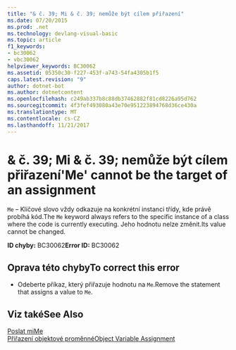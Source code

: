 ```yaml
---
title: "& č. 39; Mi & č. 39; nemůže být cílem přiřazení"
ms.date: 07/20/2015
ms.prod: .net
ms.technology: devlang-visual-basic
ms.topic: article
f1_keywords:
- bc30062
- vbc30062
helpviewer_keywords: BC30062
ms.assetid: 05350c30-f227-453f-a743-54fa4305b1f5
caps.latest.revision: "9"
author: dotnet-bot
ms.author: dotnetcontent
ms.openlocfilehash: c249ab337b8c88db37462882f81cd8226a95d762
ms.sourcegitcommit: 4f3fef493080a43e70e951223894768d36ce430a
ms.translationtype: MT
ms.contentlocale: cs-CZ
ms.lasthandoff: 11/21/2017
---
```

# <a name="39me39-cannot-be-the-target-of-an-assignment"></a><span data-ttu-id="0c0fe-102">& č. 39; Mi & č. 39; nemůže být cílem přiřazení</span><span class="sxs-lookup"><span data-stu-id="0c0fe-102">&#39;Me&#39; cannot be the target of an assignment</span></span>
<span data-ttu-id="0c0fe-103">`Me` – Klíčové slovo vždy odkazuje na konkrétní instanci třídy, kde právě probíhá kód.</span><span class="sxs-lookup"><span data-stu-id="0c0fe-103">The `Me` keyword always refers to the specific instance of a class where the code is currently executing.</span></span> <span data-ttu-id="0c0fe-104">Jeho hodnotu nelze změnit.</span><span class="sxs-lookup"><span data-stu-id="0c0fe-104">Its value cannot be changed.</span></span>  
  
 <span data-ttu-id="0c0fe-105">**ID chyby:** BC30062</span><span class="sxs-lookup"><span data-stu-id="0c0fe-105">**Error ID:** BC30062</span></span>  
  
## <a name="to-correct-this-error"></a><span data-ttu-id="0c0fe-106">Oprava této chyby</span><span class="sxs-lookup"><span data-stu-id="0c0fe-106">To correct this error</span></span>  
  
-   <span data-ttu-id="0c0fe-107">Odeberte příkaz, který přiřazuje hodnotu na `Me`.</span><span class="sxs-lookup"><span data-stu-id="0c0fe-107">Remove the statement that assigns a value to `Me`.</span></span>  
  
## <a name="see-also"></a><span data-ttu-id="0c0fe-108">Viz také</span><span class="sxs-lookup"><span data-stu-id="0c0fe-108">See Also</span></span>  
 [<span data-ttu-id="0c0fe-109">Poslat mi</span><span class="sxs-lookup"><span data-stu-id="0c0fe-109">Me</span></span>](~/docs/visual-basic/programming-guide/program-structure/me-my-mybase-and-myclass.md#me)  
 [<span data-ttu-id="0c0fe-110">Přiřazení objektové proměnné</span><span class="sxs-lookup"><span data-stu-id="0c0fe-110">Object Variable Assignment</span></span>](../../visual-basic/programming-guide/language-features/variables/object-variable-assignment.md)
